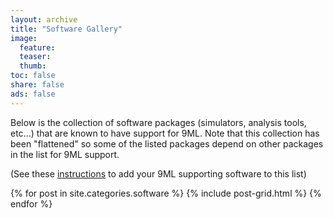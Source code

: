 ```yaml
---
layout: archive
title: "Software Gallery"
image:
  feature:
  teaser:
  thumb:
toc: false
share: false
ads: false
---
```


Below is the collection of software packages (simulators, analysis tools, etc...) that are known to have support for 9ML. Note that this collection has been "flattened" so some of the listed packages depend on other packages in the list for 9ML support.

(See these [instructions](add_your_tool.html) to add your 9ML supporting software to this list)

<div class="tiles">
{% for post in site.categories.software %}
  {% include post-grid.html %}
{% endfor %}
</div><!-- /.tiles -->
